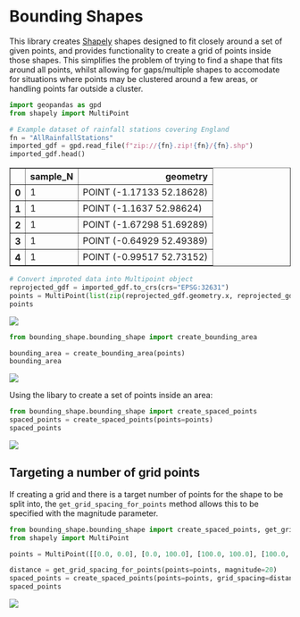 # Bounding Shapes
This library creates [Shapely](https://shapely.readthedocs.io/en/stable/) shapes designed to fit closely around a set of given points, and provides functionality to create a grid of points inside those shapes. 
This simplifies the problem of trying to find a shape that fits around all points, whilst allowing for gaps/multiple shapes to accomodate for situations where points may be clustered around a few areas, or handling points far outside a cluster. 


```python
import geopandas as gpd
from shapely import MultiPoint

# Example dataset of rainfall stations covering England
fn = "AllRainfallStations"
imported_gdf = gpd.read_file(f"zip://{fn}.zip!{fn}/{fn}.shp")
imported_gdf.head()
```




<div>
<table border="1" class="dataframe">
  <thead>
    <tr style="text-align: right;">
      <th></th>
      <th>sample_N</th>
      <th>geometry</th>
    </tr>
  </thead>
  <tbody>
    <tr>
      <th>0</th>
      <td>1</td>
      <td>POINT (-1.17133 52.18628)</td>
    </tr>
    <tr>
      <th>1</th>
      <td>1</td>
      <td>POINT (-1.1637 52.98624)</td>
    </tr>
    <tr>
      <th>2</th>
      <td>1</td>
      <td>POINT (-1.67298 51.69289)</td>
    </tr>
    <tr>
      <th>3</th>
      <td>1</td>
      <td>POINT (-0.64929 52.49389)</td>
    </tr>
    <tr>
      <th>4</th>
      <td>1</td>
      <td>POINT (-0.99517 52.73152)</td>
    </tr>
  </tbody>
</table>
</div>




```python
# Convert improted data into Multipoint object
reprojected_gdf = imported_gdf.to_crs(crs="EPSG:32631")
points = MultiPoint(list(zip(reprojected_gdf.geometry.x, reprojected_gdf.geometry.y)))
points
```




    
![](https://github.com/IGILtd/bounding_shape/raw/main/Readme_files/Readme_2_0.svg)
    




```python
from bounding_shape.bounding_shape import create_bounding_area

bounding_area = create_bounding_area(points)
bounding_area
```




    
![](https://github.com/IGILtd/bounding_shape/raw/main/Readme_files/Readme_3_0.svg)
    



Using the libary to create a set of points inside an area: 


```python
from bounding_shape.bounding_shape import create_spaced_points
spaced_points = create_spaced_points(points=points) 
spaced_points
```




    
![](https://github.com/IGILtd/bounding_shape/raw/main/Readme_files/Readme_5_0.svg)
    



## Targeting a number of grid points
If creating a grid and there is a target number of points for the shape to be split into, the `get_grid_spacing_for_points` method allows this to be specified with the magnitude parameter. 


```python
from bounding_shape.bounding_shape import create_spaced_points, get_grid_spacing_for_points
from shapely import MultiPoint

points = MultiPoint([[0.0, 0.0], [0.0, 100.0], [100.0, 100.0], [100.0, 0.0]])

distance = get_grid_spacing_for_points(points=points, magnitude=20)
spaced_points = create_spaced_points(points=points, grid_spacing=distance, buffer=0.0)
spaced_points
```




    
![](https://github.com/IGILtd/bounding_shape/raw/main/Readme_files/Readme_7_0.svg)
    


